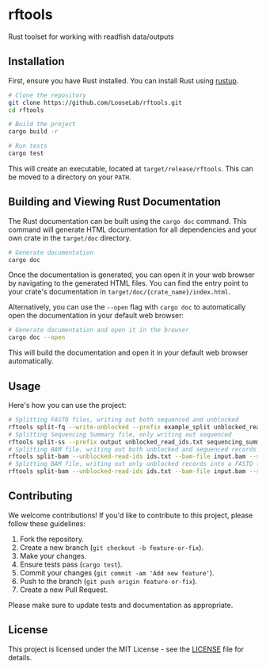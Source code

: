 rftools
=======

Rust toolset for working with readfish data/outputs

## Installation

First, ensure you have Rust installed. You can install Rust using [rustup](https://rustup.rs/).

```bash
# Clone the repository
git clone https://github.com/LooseLab/rftools.git
cd rftools

# Build the project
cargo build -r

# Run tests
cargo test
```

This will create an executable, located at `target/release/rftools`. This can be moved to a directory on your `PATH`. 

## Building and Viewing Rust Documentation

The Rust documentation can be built using the `cargo doc` command. This command will generate HTML documentation for all dependencies and your own crate in the `target/doc` directory.

```bash
# Generate documentation
cargo doc
```

Once the documentation is generated, you can open it in your web browser by navigating to the generated HTML files. You can find the entry point to your crate's documentation in `target/doc/{crate_name}/index.html`.

Alternatively, you can use the `--open` flag with `cargo doc` to automatically open the documentation in your default web browser:

```bash
# Generate documentation and open it in the browser
cargo doc --open
```

This will build the documentation and open it in your default web browser automatically.

## Usage

Here's how you can use the project:

```bash
# Splitting FASTQ files, writing out both sequenced and unblocked
rftools split-fq --write-unblocked --prefix example_split unblocked_read_ids.txt input.fq
# Splitting Sequencing Summary file, only writing out sequenced
rftools split-ss --prefix output unblocked_read_ids.txt sequencing_summary.txt
# Splitting BAM file, writing out both unblocked and sequenced records into sequenced and unblocked bam files, filtering to Q score > 20.
rftools split-bam --unblocked-read-ids ids.txt --bam-file input.bam --split-type all --qual-thresh 20
# Splitting BAM file, writing out only unblocked records into a FASTQ file.
rftools split-bam --unblocked-read-ids ids.txt --bam-file input.bam --split-type unblocked-only --emit-type fastq
```

## Contributing

We welcome contributions! If you'd like to contribute to this project, please follow these guidelines:

1. Fork the repository.
2. Create a new branch (`git checkout -b feature-or-fix`).
3. Make your changes.
4. Ensure tests pass (`cargo test`).
5. Commit your changes (`git commit -am 'Add new feature'`).
6. Push to the branch (`git push origin feature-or-fix`).
7. Create a new Pull Request.

Please make sure to update tests and documentation as appropriate.

## License

This project is licensed under the MIT License - see the [LICENSE](LICENSE) file for details.
```
